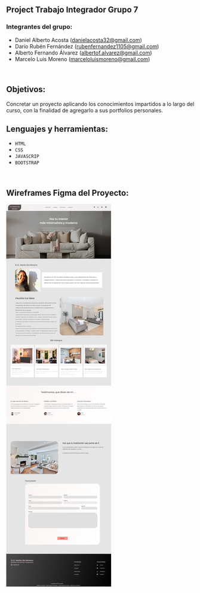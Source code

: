 ## Project Trabajo Integrador Grupo 7  
  



### Integrantes del grupo:  
- Daniel Alberto Acosta     (danielacosta32@gmail.com)
- Darío Rubén Fernández     (rubenfernandez1105@gmail.com)
- Alberto Fernando Álvarez  (albertof.alvarez@gmail.com)
- Marcelo Luis Moreno       (marceloluismoreno@gmail.com)
  
  

<br/>  


## Objetivos:   

Concretar un proyecto aplicando los conocimientos impartidos a lo largo del curso, con la
finalidad de agregarlo a sus portfolios personales.


## Lenguajes y herramientas:
  
- `HTML` 
- `CSS` 
- `JAVASCRIP`
- `BOOTSTRAP`

<br/>  

## Wireframes Figma del Proyecto:

![figma](https://github.com/MarceloLuisMoreno/TrabajoIntegradorG7/blob/main/assets/wireframe/figma.png?raw=true)
